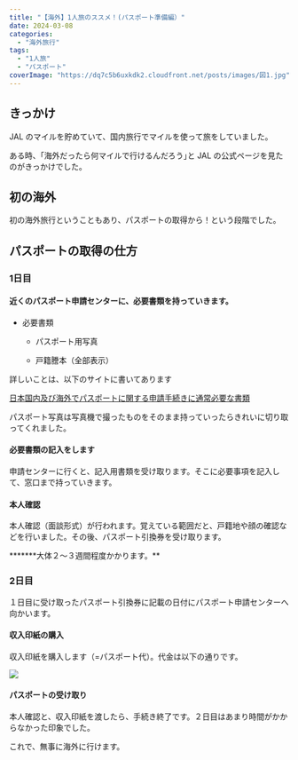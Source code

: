 ```yaml
---
title: "【海外】1人旅のススメ！(パスポート準備編）"
date: 2024-03-08
categories:
  - "海外旅行"
tags:
  - "1人旅"
  - "パスポート"
coverImage: "https://dq7c5b6uxkdk2.cloudfront.net/posts/images/図1.jpg"
---
```


## きっかけ

JAL のマイルを貯めていて、国内旅行でマイルを使って旅をしていました。

ある時、｢海外だったら何マイルで行けるんだろう｣と JAL の公式ページを見たのがきっかけでした。

## 初の海外

初の海外旅行ということもあり、パスポートの取得から！という段階でした。

## パスポートの取得の仕方

### **1**日目

#### 近くのパスポート申請センターに、必要書類を持っていきます。

- 必要書類
  - パスポート用写真

  - 戸籍謄本（全部表示）

詳しいことは、以下のサイトに書いてあります

[日本国内及び海外でパスポートに関する申請手続きに通常必要な書類](https://www.mofa.go.jp/mofaj/toko/passport/pass_5.html)

パスポート写真は写真機で撮ったものをそのまま持っていったらきれいに切り取ってくれました。

#### **必**要書類の記入をします

申請センターに行くと、記入用書類を受け取ります。そこに必要事項を記入して、窓口まで持っていきます。

#### 本人確認

本人確認（面談形式）が行われます。覚えている範囲だと、戸籍地や顔の確認などを行いました。その後、パスポート引換券を受け取ります。

**\*\*\***大体２〜３週間程度かかります。\*\*

### **2**日目

１日目に受け取ったパスポート引換券に記載の日付にパスポート申請センターへ向かいます。

#### 収入印紙の購入

収入印紙を購入します（=パスポート代）。代金は以下の通りです。

![](https://dq7c5b6uxkdk2.cloudfront.net/posts/images/スクリーンショット-2024-01-20-15.40.18-1024x446-1.png)

#### パスポートの受け取り

本人確認と、収入印紙を渡したら、手続き終了です。２日目はあまり時間がかからなかった印象でした。

これで、無事に海外に行けます。
